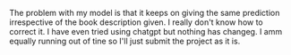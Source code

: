 The problem with my model is that it keeps on giving the same prediction irrespective of the book description given. I really don't know how to correct it. I have even tried using chatgpt but nothing has changeg.
I amm equally running out of tine so I'll just submit  the project as it is.
